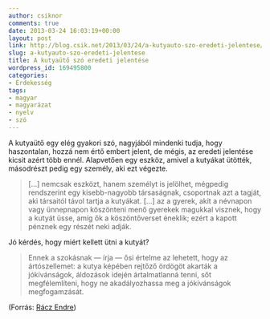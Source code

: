 ```yaml
---
author: csiknor
comments: true
date: 2013-03-24 16:03:19+00:00
layout: post
link: http://blog.csik.net/2013/03/24/a-kutyauto-szo-eredeti-jelentese/
slug: a-kutyauto-szo-eredeti-jelentese
title: A kutyaütő szó eredeti jelentése
wordpress_id: 169495800
categories:
- Érdekesség
tags:
- magyar
- magyarázat
- nyelv
- szó
---
```


A kutyaütő egy elég gyakori szó, nagyjából mindenki tudja, hogy haszontalan, hozzá nem értő embert jelent, de mégis, az eredeti jelentése kicsit azért több ennél. Alapvetően egy eszköz, amivel a kutyákat ütötték, másodrészt pedig egy személy, aki ezt végezte.


<blockquote>[…] nemcsak eszközt, hanem személyt is jelölhet, mégpedig rendszerint egy kisebb-nagyobb társaságnak, csoportnak azt a tagját, aki társaitól távol tartja a kutyákat. […] az a gyerek, akit a névnapon vagy ünnepnapon köszönteni menő gyerekek magukkal visznek, hogy a kutyát üsse, amíg ők a köszöntőverset éneklik; ezért a kapott pénznek egy részét neki adják.</blockquote>


Jó kérdés, hogy miért kellett ütni a kutyát?


<blockquote>Ennek a szokásnak — írja — ősi értelme az lehetett, hogy az ártószellemet: a kutya képében rejtőző ördögöt akarták a jókívánságok,
áldozások idején ártalmatlanná tenni, sőt megfélemlíteni, hogy ne akadályozhassa meg a jókívánságok megfogamzását.</blockquote>


(Forrás: [Rácz Endre](http://mnytud.arts.klte.hu/szleng/tanulmanyok/mny-nyr/racz_endre1972.pdf))
